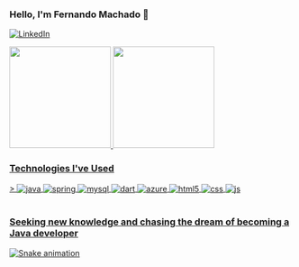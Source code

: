 
### Hello, I'm Fernando Machado 🤙

[![LinkedIn](https://img.shields.io/badge/LinkedIn-0077B5?style=for-the-badge&logo=linkedin&logoColor=white)](https://www.linkedin.com/in/fernando-machado-fernandes-7929891b3/)

<div>
<a href="https://github.com/FernandoMachado27">
<img height="180em" src="https://github-readme-stats.vercel.app/api?username=FernandoMachado27&show_icons=true&theme=onedark"/>
 <img height="180em" src="https://github-readme-stats.vercel.app/api/top-langs/?username=FernandoMachado27&layout=compact&langs_count=7&theme=onedark"/>
</div>
 
### Technologies I've Used

<div style="display: inline_block"<br/>>
  <img align="center" alt="java" src="https://img.shields.io/badge/Java-ED8B00?style=for-the-badge&logo=java&logoColor=white" />
  <img align="center" alt="spring" src="https://img.shields.io/badge/Spring-6DB33F?style=for-the-badge&logo=spring&logoColor=white" />
  <img align="center" alt="mysql" src="https://img.shields.io/badge/MySQL-00000F?style=for-the-badge&logo=mysql&logoColor=white" />
  <img align="center" alt="dart" src="https://img.shields.io/badge/Dart-0175C2?style=for-the-badge&logo=dart&logoColor=white" />
  <img align="center" alt="azure" src="https://img.shields.io/badge/Microsoft_Azure-0089D6?style=for-the-badge&logo=microsoft-azure&logoColor=white" />
  <img align="center" alt="html5" src="https://img.shields.io/badge/HTML5-E34F26?style=for-the-badge&logo=html5&logoColor=white" />
  <img align="center" alt="css" src="https://img.shields.io/badge/CSS-239120?&style=for-the-badge&logo=css3&logoColor=white" />
  <img align="center" alt="js" src="https://img.shields.io/badge/JavaScript-F7DF1E?style=for-the-badge&logo=javascript&logoColor=black" />
</div><br>

### Seeking new knowledge and chasing the dream of becoming a Java developer

![Snake animation](https://github.com/FernandoMachado27/FernandoMachado27/blob/output/github-contribution-grid-snake.svg)
